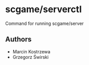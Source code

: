 scgame/serverctl
================

Command for running scgame/server

Authors
-------

* Marcin Kostrzewa
* Grzegorz Świrski
